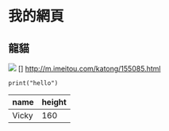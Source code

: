 # 我的網頁

## 龍貓

![](https://lh3.googleusercontent.com/proxy/6sSEGCwxq7950lz_3SdqddoTwKi2iw5IVgrfxRW0tn4bBGcHdY5KTaVKynkzp__M08vf9PrrtaEWv7EjmAEeOjg7Lgnizgy9crZs0RanQRNpY8A7ORY)
[] http://m.imeitou.com/katong/155085.html

~~~
print("hello")
~~~

name | height
-----|-----
Vicky | 160
